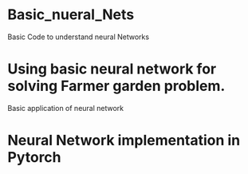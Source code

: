 # Basic_nueral_Nets
Basic Code to understand neural Networks



# Using basic neural network for solving Farmer garden problem.
Basic application of neural network


# Neural Network implementation in Pytorch
